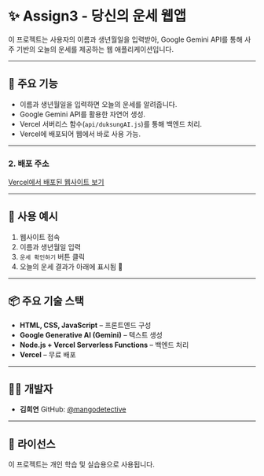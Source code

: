 # ✨ Assign3 - 당신의 운세 웹앱

이 프로젝트는 사용자의 이름과 생년월일을 입력받아, Google Gemini API를 통해 사주 기반의 오늘의 운세를 제공하는 웹 애플리케이션입니다.

---

## 🔧 주요 기능

- 이름과 생년월일을 입력하면 오늘의 운세를 알려줍니다.
- Google Gemini API를 활용한 자연어 생성.
- Vercel 서버리스 함수(`api/duksungAI.js`)를 통해 백엔드 처리.
- Vercel에 배포되어 웹에서 바로 사용 가능.

---


### 2. 배포 주소

[Vercel에서 배포된 웹사이트 보기](https://assign3-mu.vercel.app/)


---

## 🧪 사용 예시

1. 웹사이트 접속
2. 이름과 생년월일 입력
3. `운세 확인하기` 버튼 클릭
4. 오늘의 운세 결과가 아래에 표시됨 🎉

---

## 📦 주요 기술 스택

* **HTML, CSS, JavaScript** – 프론트엔드 구성
* **Google Generative AI (Gemini)** – 텍스트 생성
* **Node.js + Vercel Serverless Functions** – 백엔드 처리
* **Vercel** – 무료 배포

---

## 👩‍💻 개발자

* **김희연**
  GitHub: [@mangodetective](https://github.com/mangodetective)

---

## 📄 라이선스

이 프로젝트는 개인 학습 및 실습용으로 사용됩니다.

